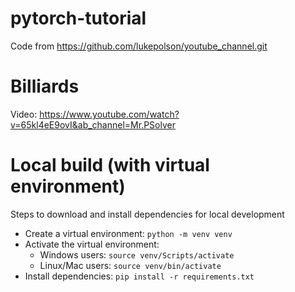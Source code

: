 # pytorch-tutorial

Code from https://github.com/lukepolson/youtube_channel.git

# Billiards

Video: https://www.youtube.com/watch?v=65kl4eE9ovI&ab_channel=Mr.PSolver



# Local build (with virtual environment)

Steps to download and install dependencies for local development

- Create a virtual environment:
  `python -m venv venv`
- Activate the virtual environment:
  - Windows users: `source venv/Scripts/activate`
  - Linux/Mac users: `source venv/bin/activate`
- Install dependencies:
  `pip install -r requirements.txt`
